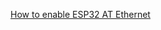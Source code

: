 [How to enable ESP32 AT Ethernet](../../en/How_to_compile_and_develop_your_own_AT_project/How_to_enable_ESP32_AT_Ethernet.md)